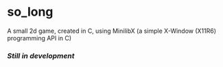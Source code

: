 # so_long

A small 2d game, created in C, using MinilibX (a simple X-Window (X11R6) programming API in C)

### _Still in development_
